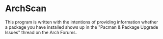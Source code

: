 # ArchScan

This program is written with the intentions of providing information whether a package you have installed
shows up in the "Pacman & Package Upgrade Issues" thread on the Arch Forums.